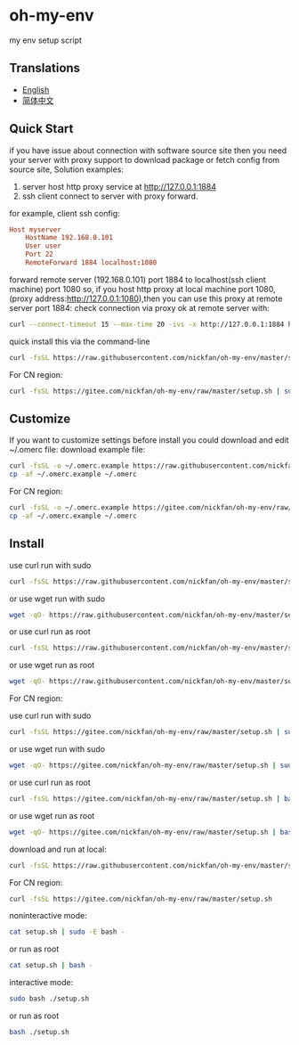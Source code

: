 # oh-my-env

my env setup script

## Translations

* [English](README.md)
* [简体中文](README.zh_CN.md)

## Quick Start

if you have issue about connection with software source site then you need your server with proxy support to download package or fetch config from source site,
Solution examples:
1. server host http proxy service at http://127.0.0.1:1884
2. ssh client connect to server with proxy forward.

for example, client ssh config:
```conf
Host myserver
    HostName 192.168.0.101
    User user
    Port 22
    RemoteForward 1884 localhost:1080
```
forward remote server (192.168.0.101) port 1884 to localhost(ssh client machine) port 1080
so, if you host http proxy at local machine port 1080, (proxy address:http://127.0.0.1:1080),then you can use this proxy at remote server port 1884:
check connection via proxy ok at remote server with:
```sh
curl --connect-timeout 15 --max-time 20 -ivs -x http://127.0.0.1:1884 https://httpbin.org/ip
```

quick install this via the command-line

```sh
curl -fsSL https://raw.githubusercontent.com/nickfan/oh-my-env/master/setup.sh | sudo -E bash -
```

For CN region:

```sh
curl -fsSL https://gitee.com/nickfan/oh-my-env/raw/master/setup.sh | sudo -E bash -
```

## Customize

If you want to customize settings before install
you could download and edit ~/.omerc file:
download example file:
```sh
curl -fsSL -o ~/.omerc.example https://raw.githubusercontent.com/nickfan/oh-my-env/master/.omerc.example
cp -af ~/.omerc.example ~/.omerc
```
For CN region:
```sh
curl -fsSL -o ~/.omerc.example https://gitee.com/nickfan/oh-my-env/raw/master/.omerc.example
cp -af ~/.omerc.example ~/.omerc
```

## Install

use curl run with sudo
```sh
curl -fsSL https://raw.githubusercontent.com/nickfan/oh-my-env/master/setup.sh | sudo -E bash -
```
or use wget run with sudo
```sh
wget -qO- https://raw.githubusercontent.com/nickfan/oh-my-env/master/setup.sh | sudo -E bash -
```

or use curl run as root
```sh
curl -fsSL https://raw.githubusercontent.com/nickfan/oh-my-env/master/setup.sh | bash -
```
or use wget run as root
```sh
wget -qO- https://raw.githubusercontent.com/nickfan/oh-my-env/master/setup.sh | bash -
```

For CN region:

use curl run with sudo
```sh
curl -fsSL https://gitee.com/nickfan/oh-my-env/raw/master/setup.sh | sudo -E bash -
```
or use wget run with sudo
```sh
wget -qO- https://gitee.com/nickfan/oh-my-env/raw/master/setup.sh | sudo -E bash -
```

or use curl run as root
```sh
curl -fsSL https://gitee.com/nickfan/oh-my-env/raw/master/setup.sh | bash -
```
or use wget run as root
```sh
wget -qO- https://gitee.com/nickfan/oh-my-env/raw/master/setup.sh | bash -
```

download and run at local:

```sh
curl -fsSL https://raw.githubusercontent.com/nickfan/oh-my-env/master/setup.sh
```
For CN region:
```sh
curl -fsSL https://gitee.com/nickfan/oh-my-env/raw/master/setup.sh
```

noninteractive mode:

```sh
cat setup.sh | sudo -E bash -
```

or run as root

```sh
cat setup.sh | bash -
```

interactive mode:

```sh
sudo bash ./setup.sh
```

or run as root

```sh
bash ./setup.sh
```

